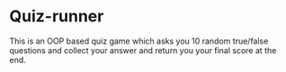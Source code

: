 # Quiz-runner

This is an OOP based quiz game which asks you 10 random true/false questions and collect your answer and return you your final score at the end.

